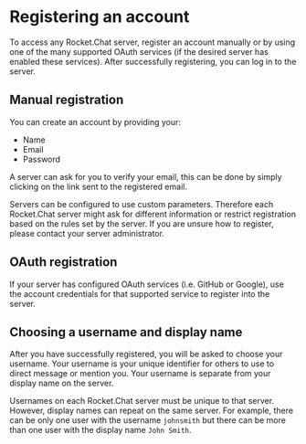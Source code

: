 # Registering an account

To access any Rocket.Chat server, register an account manually or by using one of the many supported OAuth services \(if the desired server has enabled these services\). After successfully registering, you can log in to the server.

## Manual registration

You can create an account by providing your:

* Name
* Email
* Password

A server can ask for you to verify your email, this can be done by simply clicking on the link sent to the registered email.

Servers can be configured to use custom parameters. Therefore each Rocket.Chat server might ask for different information or restrict registration based on the rules set by the server. If you are unsure how to register, please contact your server administrator.

## OAuth registration

If your server has configured OAuth services \(i.e. GitHub or Google\), use the account credentials for that supported service to register into the server.

## Choosing a username and display name

After you have successfully registered, you will be asked to choose your username. Your username is your unique identifier for others to use to direct message or mention you. Your username is separate from your display name on the server.

Usernames on each Rocket.Chat server must be unique to that server. However, display names can repeat on the same server. For example, there can be only one user with the username `johnsmith` but there can be more than one user with the display name `John Smith`.

